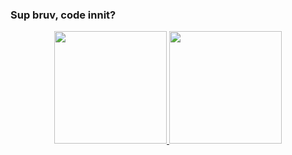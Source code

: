 ### Sup bruv, code innit?
<div align="center">
  <a href="https://github.com/Riuregan">
  <img height="180em" src="https://github-readme-stats.vercel.app/api?username=Riuregan&show_icons=true&theme=tokyonight&include_all_commits=true&count_private=true"/>
  <img height="180em" src="https://github-readme-stats.vercel.app/api/top-langs/?username=Riuregan&layout=compact&langs_count=7&theme=tokyonight"/>
</div>
